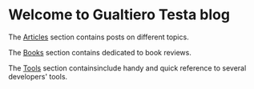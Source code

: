 # Welcome to Gualtiero Testa blog

The [Articles](articles/index.md) section contains posts on different topics.

The [Books](books/index.md) section contains dedicated to book reviews.

The [Tools](tools/index.md) section containsinclude handy and quick reference to several developers' tools.
